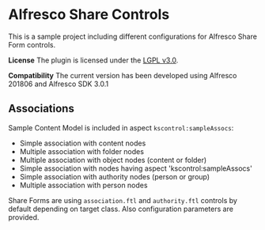 
Alfresco Share Controls
=======================

This is a sample project including different configurations for Alfresco Share Form controls.

**License**
The plugin is licensed under the [LGPL v3.0](http://www.gnu.org/licenses/lgpl-3.0.html). 

**Compatibility**
The current version has been developed using Alfresco 201806 and Alfresco SDK 3.0.1


## Associations

Sample Content Model is included in aspect `kscontrol:sampleAssocs`:

* Simple association with content nodes
* Multiple association with folder nodes
* Multiple association with object nodes (content or folder)
* Simple association with nodes having aspect 'kscontrol:sampleAssocs'
* Simple association with authority nodes (person or group)
* Multiple association with person nodes

Share Forms are using `association.ftl` and `authority.ftl` controls by default depending on target class. Also configuration parameters are provided.